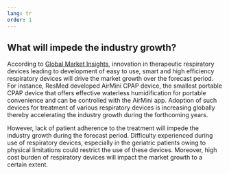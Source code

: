 ```yaml
---
lang: tr
order: 1
---
```


What will impede the industry growth?
-------------

According to <a target="blank_" href="https://www.globenewswire.com/news-release/2018/06/28/1530807/0/en/Therapeutic-Respiratory-Devices-Market-worth-over-21-5-billion-by-2024-Global-Market-Insights-Inc.html">Global Market Insights</a>, innovation in therapeutic respiratory devices leading to development of easy to use, smart and high efficiency respiratory devices will drive the market growth over the forecast period. For instance, ResMed developed AirMini CPAP device, the smallest portable CPAP device that offers effective waterless humidification for portable convenience and can be controlled with the AirMini app. Adoption of such devices for treatment of various respiratory devices is increasing globally thereby accelerating the industry growth during the forthcoming years.

However, lack of patient adherence to the treatment will impede the industry growth during the forecast period. Difficulty experienced during use of respiratory devices, especially in the geriatric patients owing to physical limitations could restrict the use of these devices. Moreover, high cost burden of respiratory devices will impact the market growth to a certain extent.
